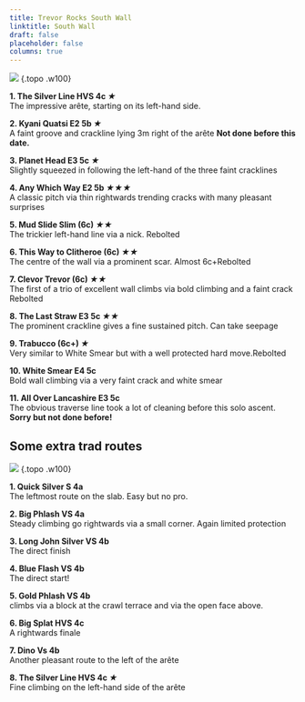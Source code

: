 ```yaml
---
title: Trevor Rocks South Wall
linktitle: South Wall
draft: false
placeholder: false
columns: true
---
```



![](/img/north-wales/border-region/clwyd-limestone/Trevor-South.jpg)
{.topo .w100}

**1. The Silver Line HVS 4c *★***  
The impressive arête, starting on its left-hand side.

**2. Kyani Quatsi E2 5b *★***  
A faint groove and crackline lying 3m right of the arête **Not done before this date.**

**3. Planet Head E3 5c *★***  
Slightly squeezed in following the left-hand of the three faint cracklines

**4. Any Which Way E2 5b *★★★***  
A classic pitch via thin rightwards trending cracks with many pleasant surprises

**5. Mud Slide Slim (6c) *★★***  
The trickier left-hand line via a nick. Rebolted

**6. This Way to Clitheroe (6c) *★★***  
The centre of the wall via a prominent scar. Almost 6c+Rebolted

**7. Clevor Trevor (6c) *★★***  
The first of a trio of excellent wall climbs via bold climbing and a faint crack Rebolted

**8. The Last Straw E3 5c *★★***  
The prominent crackline gives a fine sustained pitch. Can take seepage

**9. Trabucco (6c+) *★***  
Very similar to White Smear but with a well protected hard move.Rebolted

**10. White Smear E4 5c**  
Bold wall climbing via a very faint crack and white smear

**11. All Over Lancashire E3 5c**  
The obvious traverse line took a lot of cleaning before this solo ascent. **Sorry but not done before!**

## Some extra trad routes

![](/img/north-wales/border-region/clwyd-limestone/Trveor-West.jpg)
{.topo .w100}

**1. Quick Silver S 4a**  
The leftmost route on the slab. Easy but no pro.

**2. Big Phlash VS 4a**  
Steady climbing go rightwards via a small corner. Again limited protection

**3. Long John Silver VS 4b**  
The direct finish

**4. Blue Flash VS 4b**  
The direct start!

**5. Gold Phlash VS 4b**  
climbs via a block at the crawl terrace and via the open face above.

**6. Big Splat HVS 4c**  
A rightwards finale

**7. Dino Vs 4b**  
Another pleasant route to the left of the arête

**8. The Silver Line HVS 4c *★***  
Fine climbing on the left-hand side of the arête